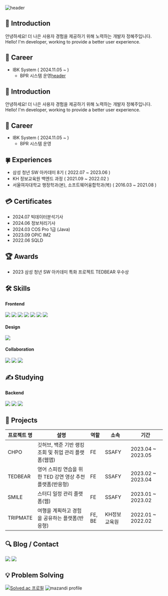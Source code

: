 ![header](https://capsule-render.vercel.app/api?type=waving&color=gradient&customColorList=5,6,7,8,30&height=280&section=header&text=Welcome%20to%20Hyejoo's%20Github!&fontSize=40)

## 👋 Introduction 
안녕하세요! 더 나은 사용자 경험을 제공하기 위해 노력하는 개발자 정혜주입니다.  
Hello! I'm developer, working to provide a better user experience.

## 💼 Career
* IBK System ( 2024.11.05 ~ )
  * BPR 시스템 운영[header](https://capsule-render.vercel.app/api?type=waving&color=gradient&customColorList=5,6,7,8,30&height=280&section=header&text=Welcome%20to%20Hyejoo's%20Github!&fontSize=40)

## 👋 Introduction 
안녕하세요! 더 나은 사용자 경험을 제공하기 위해 노력하는 개발자 정혜주입니다.  
Hello! I'm developer, working to provide a better user experience.

## 💼 Career
* IBK System ( 2024.11.05 ~ )
  * BPR 시스템 운영

## 🍀 Experiences
* 삼성 청년 SW 아카데미 8기 ( 2022.07 ~ 2023.06 )   
* KH 정보교육원 백엔드 과정 ( 2021.09 ~ 2022.02 )
* 서울여자대학교 행정학과(본), 소프트웨어융합학과(복) ( 2016.03 ~ 2021.08 )

## 💳 Certificates
* 2024.07 빅데이터분석기사
* 2024.06 정보처리기사
* 2024.03 COS Pro 1급 (Java)
* 2023.09 OPIC IM2
* 2022.06 SQLD 

## 🏆 Awards
* 2023 삼성 청년 SW 아카데미 특화 프로젝트 TEDBEAR 우수상 

## 🛠 Skills
#### Frontend
<img src="https://img.shields.io/badge/html5-E34F26?style=flat&logo=html5&logoColor=white"/></a>
<img src="https://img.shields.io/badge/css3-1572B6?style=flat&logo=css3&logoColor=white"/></a>
<img src="https://img.shields.io/badge/javascript-F7DF1E?style=flat&logo=javascript&logoColor=white"/></a>
<img src="https://img.shields.io/badge/typescript-3178C6?style=flat&logo=typescript&logoColor=white"/></a>
<img src="https://img.shields.io/badge/react-61DAFB?style=flat&logo=react&logoColor=white"/></a>
<img src="https://img.shields.io/badge/next.js-000000?style=flat&logo=next.js&logoColor=white"/></a>
<img src="https://img.shields.io/badge/redux-764ABC?style=flat&logo=redux&logoColor=white"/></a>
#### Design
<img src="https://img.shields.io/badge/figma-F24E1E?style=flat&logo=figma&logoColor=white"/></a>
#### Collaboration
<img src="https://img.shields.io/badge/notion-000000?style=flat&logo=notion&logoColor=white"/></a>
<img src="https://img.shields.io/badge/github-181717?style=flat&logo=github&logoColor=white"/></a>
<img src="https://img.shields.io/badge/jira-0052CC?style=flat&logo=jira&logoColor=white"/></a>

## ✍ Studying
#### Backend
<img src="https://img.shields.io/badge/java-007396?style=flat&logo=java&logoColor=white"></a>
<img src="https://img.shields.io/badge/spring-6DB33F?style=flat&logo=spring&logoColor=white"/></a>
<img src="https://img.shields.io/badge/mysql-4479A1?style=flat&logo=mysql&logoColor=white"/></a>

## 👥 Projects
|프로젝트 명|설명|역할|소속|기간|
|------|---|---|---|---|
|CHPO|깃허브, 백준 기반 랭킹 조회 및 취업 관리 플랫폼(웹앱)|FE|SSAFY|2023.04 ~ 2023.05|
|TEDBEAR|영어 스피킹 연습을 위한 TED 강연 영상 추천 플랫폼(반응형)|FE|SSAFY|2023.02 ~ 2023.04|
|SMILE|스터디 일정 관리 플랫폼(웹)|FE|SSAFY|2023.01 ~ 2023.02|
|TRIPMATE|여행을 계획하고 경험을 공유하는 플랫폼(반응형)|FE, BE|KH정보교육원|2022.01 ~ 2022.02|

## 🔍 Blog / Contact
<a href="https://doitforus.tistory.com/">
    <img src="https://img.shields.io/badge/tistory-000000?style=flat&logo=tistory&logoColor=white"/></a>
</a>
<a href="mailto:fixup719@gmail.com">
    <img src="https://img.shields.io/badge/gmail-EA4335?style=flat&logo=gmail&logoColor=white"/></a>
</a>

## 💡 Problem Solving 
[![Solved.ac
프로필](http://mazassumnida.wtf/api/v2/generate_badge?boj=fixup719)](https://solved.ac/fixup719)
![mazandi profile](http://mazandi.herokuapp.com/api?handle=fixup719&theme=dark)

